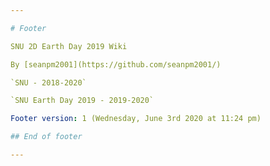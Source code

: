 ```yaml
---

# Footer

SNU 2D Earth Day 2019 Wiki

By [seanpm2001](https://github.com/seanpm2001/)

`SNU - 2018-2020`

`SNU Earth Day 2019 - 2019-2020`

Footer version: 1 (Wednesday, June 3rd 2020 at 11:24 pm)

## End of footer

---
```

